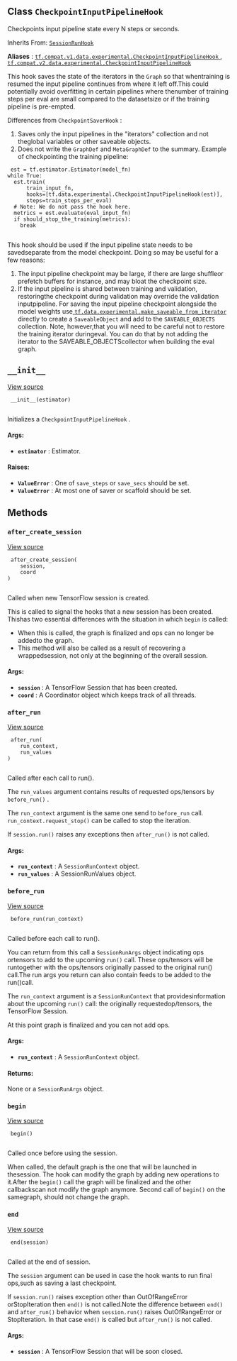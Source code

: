 

## Class  `CheckpointInputPipelineHook` 
Checkpoints input pipeline state every N steps or seconds.

Inherits From: [ `SessionRunHook` ](https://tensorflow.google.cn/api_docs/python/tf/estimator/SessionRunHook)

**Aliases** : [ `tf.compat.v1.data.experimental.CheckpointInputPipelineHook` ](/api_docs/python/tf/data/experimental/CheckpointInputPipelineHook), [ `tf.compat.v2.data.experimental.CheckpointInputPipelineHook` ](/api_docs/python/tf/data/experimental/CheckpointInputPipelineHook)

This hook saves the state of the iterators in the  `Graph`  so that whentraining is resumed the input pipeline continues from where it left off.This could potentially avoid overfitting in certain pipelines where thenumber of training steps per eval are small compared to the datasetsize or if the training pipeline is pre-empted.

Differences from  `CheckpointSaverHook` :

1. Saves only the input pipelines in the "iterators" collection and not theglobal variables or other saveable objects.
2. Does not write the  `GraphDef`  and  `MetaGraphDef`  to the summary.
Example of checkpointing the training pipeline:

```
 est = tf.estimator.Estimator(model_fn)
while True:
  est.train(
      train_input_fn,
      hooks=[tf.data.experimental.CheckpointInputPipelineHook(est)],
      steps=train_steps_per_eval)
  # Note: We do not pass the hook here.
  metrics = est.evaluate(eval_input_fn)
  if should_stop_the_training(metrics):
    break
 
```

This hook should be used if the input pipeline state needs to be savedseparate from the model checkpoint. Doing so may be useful for a few reasons:

1. The input pipeline checkpoint may be large, if there are large shuffleor prefetch buffers for instance, and may bloat the checkpoint size.
2. If the input pipeline is shared between training and validation, restoringthe checkpoint during validation may override the validation inputpipeline.
For saving the input pipeline checkpoint alongside the model weights use[ `tf.data.experimental.make_saveable_from_iterator` ](https://tensorflow.google.cn/api_docs/python/tf/data/experimental/make_saveable_from_iterator) directly to create a `SaveableObject`  and add to the  `SAVEABLE_OBJECTS`  collection. Note, however,that you will need to be careful not to restore the training iterator duringeval. You can do that by not adding the iterator to the SAVEABLE_OBJECTScollector when building the eval graph.

##  `__init__` 
[View source](https://github.com/tensorflow/tensorflow/blob/r2.0/tensorflow/python/data/experimental/ops/iterator_ops.py#L138-L184)

```
 __init__(estimator)
 
```

Initializes a  `CheckpointInputPipelineHook` .

#### Args:
- **`estimator`** : Estimator.


#### Raises:
- **`ValueError`** : One of  `save_steps`  or  `save_secs`  should be set.
- **`ValueError`** : At most one of saver or scaffold should be set.


## Methods


###  `after_create_session` 
[View source](https://github.com/tensorflow/tensorflow/blob/r2.0/tensorflow/python/training/session_run_hook.py#L112-L127)

```
 after_create_session(
    session,
    coord
)
 
```

Called when new TensorFlow session is created.

This is called to signal the hooks that a new session has been created. Thishas two essential differences with the situation in which  `begin`  is called:

- When this is called, the graph is finalized and ops can no longer be addedto the graph.
- This method will also be called as a result of recovering a wrappedsession, not only at the beginning of the overall session.


#### Args:
- **`session`** : A TensorFlow Session that has been created.
- **`coord`** : A Coordinator object which keeps track of all threads.


###  `after_run` 
[View source](https://github.com/tensorflow/tensorflow/blob/r2.0/tensorflow/python/data/experimental/ops/iterator_ops.py#L240-L241)

```
 after_run(
    run_context,
    run_values
)
 
```

Called after each call to run().

The  `run_values`  argument contains results of requested ops/tensors by `before_run()` .

The  `run_context`  argument is the same one send to  `before_run`  call. `run_context.request_stop()`  can be called to stop the iteration.

If  `session.run()`  raises any exceptions then  `after_run()`  is not called.

#### Args:
- **`run_context`** : A  `SessionRunContext`  object.
- **`run_values`** : A SessionRunValues object.


###  `before_run` 
[View source](https://github.com/tensorflow/tensorflow/blob/r2.0/tensorflow/python/data/experimental/ops/iterator_ops.py#L234-L238)

```
 before_run(run_context)
 
```

Called before each call to run().

You can return from this call a  `SessionRunArgs`  object indicating ops ortensors to add to the upcoming  `run()`  call.  These ops/tensors will be runtogether with the ops/tensors originally passed to the original run() call.The run args you return can also contain feeds to be added to the run()call.

The  `run_context`  argument is a  `SessionRunContext`  that providesinformation about the upcoming  `run()`  call: the originally requestedop/tensors, the TensorFlow Session.

At this point graph is finalized and you can not add ops.

#### Args:
- **`run_context`** : A  `SessionRunContext`  object.


#### Returns:
None or a  `SessionRunArgs`  object.

###  `begin` 
[View source](https://github.com/tensorflow/tensorflow/blob/r2.0/tensorflow/python/data/experimental/ops/iterator_ops.py#L186-L197)

```
 begin()
 
```

Called once before using the session.

When called, the default graph is the one that will be launched in thesession.  The hook can modify the graph by adding new operations to it.After the  `begin()`  call the graph will be finalized and the other callbackscan not modify the graph anymore. Second call of  `begin()`  on the samegraph, should not change the graph.

###  `end` 
[View source](https://github.com/tensorflow/tensorflow/blob/r2.0/tensorflow/python/data/experimental/ops/iterator_ops.py#L243-L244)

```
 end(session)
 
```

Called at the end of session.

The  `session`  argument can be used in case the hook wants to run final ops,such as saving a last checkpoint.

If  `session.run()`  raises exception other than OutOfRangeError orStopIteration then  `end()`  is not called.Note the difference between  `end()`  and  `after_run()`  behavior when `session.run()`  raises OutOfRangeError or StopIteration. In that case `end()`  is called but  `after_run()`  is not called.

#### Args:
- **`session`** : A TensorFlow Session that will be soon closed.
